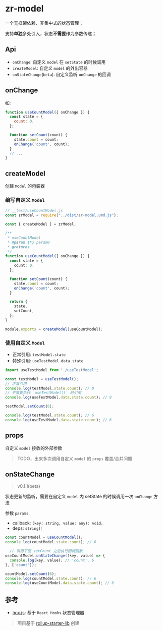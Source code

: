 # zr-model

一个无框架依赖、非集中式的状态管理；

支持**单独**多处引入，状态**不需要**作为参数传递；


## Api
- `onChange`: 自定义 `model` 在 `setState` 的时候调用
- `createModel`: 自定义 `model` 的外出容器
- `onStateChange`(`beta`): 自定义监听 `onChange` 的回调


## onChange
如: 
```js
function useCountModel({ onChange }) {
  const state = {
    count: 0,
  };

  function setCount(count) {
    state.count = count;
    onChange('count', count);
  }
  // ...
}
```

## createModel
创建 `Model` 的包装器


### 编写自定义 `Model`

```ts
// __test/useCountModel.js
const zrModel = require("../dist/zr-model.umd.js");

const { createModel } = zrModel;

/**
 * useCountModel
 * @param {*} param0 
 * @returns 
 */
function useCountModel({ onChange }) {
  const state = {
    count: 0,
  };

  function setCount(count) {
    state.count = count;
    onChange('count', count);
  }

  return {
    state,
    setCount,
  };
}

module.exports = createModel(useCountModel);
```

### 使用自定义 `Model`

- 正常引用: `testModel.state`
- 特殊引用: `useTestModel.data.state`

```ts
import useTestModel from './useTestModel';

const testModel = useTestModel();
// 正常引用
console.log(testModel.state.count); // 0
// 不需要执行 `useTestModel()` 时引用
console.log(useTestModel.data.state.count); // 0

testModel.setCount(6);

console.log(testModel.state.count); // 6
console.log(useTestModel.data.state.count); // 6
```

## props
自定义 `model` 接收的外部参数

> TODO，出来多次调用自定义 `model` 的 `props` 覆盖/合并问题


## onStateChange
> v0.1.1(beta)

状态更新的监听，需要在自定义 `model` 内 setState 的时候调用一次 `onChange` 方法


参数 `params`
- callback: `(key: string, value: any): void;`
- deps: `string[]`

```ts
const countModel = useCountModel();
console.log(countModel.state.count); // 0

  // 调用下面 setCount 之后执行回调函数
useCountModel.onStateChange((key, value) => {
  console.log(key, value); // 'count', 6
}, ['count']);

countModel.setCount(6);
console.log(countModel.state.count); // 6
console.log(useCountModel.data.state.count); // 6
```



## 参考
- [hox.js](https://github.com/umijs/hox): 基于 `React Hooks` 状态管理器


> 项目基于 [rollup-starter-lib](https://github.com/rollup/rollup-starter-lib) 创建
